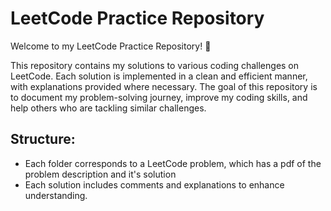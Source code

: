 # LeetCode Practice Repository

Welcome to my LeetCode Practice Repository! 🚀

This repository contains my solutions to various coding challenges on LeetCode. Each solution is implemented in a clean and efficient manner, with explanations provided where necessary. The goal of this repository is to document my problem-solving journey, improve my coding skills, and help others who are tackling similar challenges.

## Structure:

- Each folder corresponds to a LeetCode problem, which has a pdf of the problem description and it's solution
- Each solution includes comments and explanations to enhance understanding.


